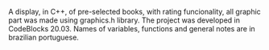 A display, in C++, of pre-selected books, with rating funcionality, all graphic part was made using graphics.h library. The project was developed in CodeBlocks 20.03. Names of variables, functions and general notes are in brazilian portuguese.
